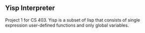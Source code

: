 ## Yisp Interpreter

Project 1 for CS 403. Yisp is a subset of lisp that consists of single expression user-defined functions and only global variables.
